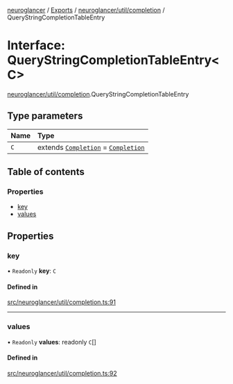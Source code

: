 [neuroglancer](../README.md) / [Exports](../modules.md) / [neuroglancer/util/completion](../modules/neuroglancer_util_completion.md) / QueryStringCompletionTableEntry

# Interface: QueryStringCompletionTableEntry<C\>

[neuroglancer/util/completion](../modules/neuroglancer_util_completion.md).QueryStringCompletionTableEntry

## Type parameters

| Name | Type |
| :------ | :------ |
| `C` | extends [`Completion`](neuroglancer_util_completion.Completion.md) = [`Completion`](neuroglancer_util_completion.Completion.md) |

## Table of contents

### Properties

- [key](neuroglancer_util_completion.QueryStringCompletionTableEntry.md#key)
- [values](neuroglancer_util_completion.QueryStringCompletionTableEntry.md#values)

## Properties

### key

• `Readonly` **key**: `C`

#### Defined in

[src/neuroglancer/util/completion.ts:91](https://github.com/ActiveBrainAtlas2/neuroglancer/blob/034b457d/src/neuroglancer/util/completion.ts#L91)

___

### values

• `Readonly` **values**: readonly `C`[]

#### Defined in

[src/neuroglancer/util/completion.ts:92](https://github.com/ActiveBrainAtlas2/neuroglancer/blob/034b457d/src/neuroglancer/util/completion.ts#L92)

